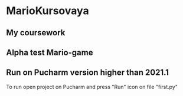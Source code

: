 # MarioKursovaya
## My coursework
## Alpha test Mario-game
## Run on Pucharm version higher than 2021.1
To run open project on Pucharm and press "Run" icon on file "first.py"
